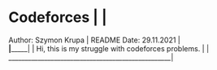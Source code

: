 # Codeforces          |                           |
Author: Szymon Krupa  |  README Date: 29.11.2021  |     
______________________|___________________________|
                                                  |
Hi, this is my struggle with codeforces problems. |
                                                  |
__________________________________________________|
